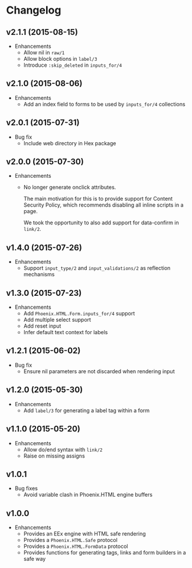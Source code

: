 # Changelog

## v2.1.1 (2015-08-15)

* Enhancements
  * Allow nil in `raw/1`
  * Allow block options in `label/3`
  * Introduce `:skip_deleted` in `inputs_for/4`

## v2.1.0 (2015-08-06)

* Enhancements
  * Add an index field to forms to be used by `inputs_for/4` collections

## v2.0.1 (2015-07-31)

* Bug fix
  * Include web directory in Hex package

## v2.0.0 (2015-07-30)

* Enhancements
  * No longer generate onclick attributes.

    The main motivation for this is to provide support
    for Content Security Policy, which recommends
    disabling all inline scripts in a page.

    We took the opportunity to also add support for
    data-confirm in `link/2`.

## v1.4.0 (2015-07-26)

* Enhancements
  * Support `input_type/2` and `input_validations/2` as reflection mechanisms

## v1.3.0 (2015-07-23)

* Enhancements
  * Add `Phoenix.HTML.Form.inputs_for/4` support
  * Add multiple select support
  * Add reset input
  * Infer default text context for labels

## v1.2.1 (2015-06-02)

* Bug fix
  * Ensure nil parameters are not discarded when rendering input

## v1.2.0 (2015-05-30)

* Enhancements
  * Add `label/3` for generating a label tag within a form

## v1.1.0 (2015-05-20)

* Enhancements
  * Allow do/end syntax with `link/2`
  * Raise on missing assigns

## v1.0.1

* Bug fixes
  * Avoid variable clash in Phoenix.HTML engine buffers

## v1.0.0

* Enhancements
  * Provides an EEx engine with HTML safe rendering
  * Provides a `Phoenix.HTML.Safe` protocol
  * Provides a `Phoenix.HTML.FormData` protocol
  * Provides functions for generating tags, links and form builders in a safe way
